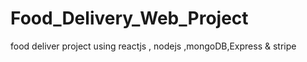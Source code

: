 # Food_Delivery_Web_Project
food deliver project using reactjs , nodejs ,mongoDB,Express &amp; stripe
